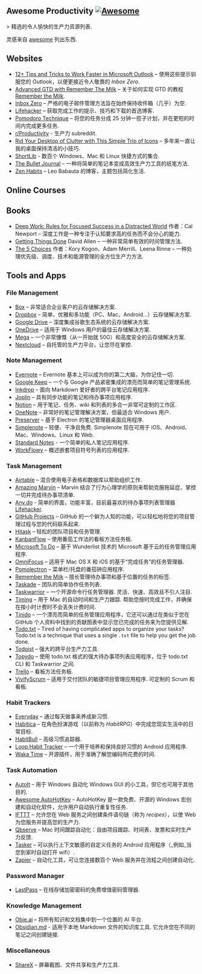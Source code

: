 <div class="github-widget" data-repo="jyguyomarch/awesome-productivity"></div>

## Awesome Productivity [![Awesome](https://cdn.rawgit.com/sindresorhus/awesome/d7305f38d29fed78fa85652e3a63e154dd8e8829/media/badge.svg)](https://github.com/sindresorhus/awesome)
&gt; 精选的令人愉快的生产力资源列表.

灵感来自 [awesome](https://github.com/sindresorhus/awesome) 列出东西.



## Websites

- [12+ Tips and Tricks to Work Faster in Microsoft Outlook](http://lifehacker.com/12-tips-and-tricks-to-work-faster-in-microsoft-outlook-1540483009) – 使用这些提示驯服您的 Outlook，以便更接近令人敬畏的 _Inbox Zero_.
- [Advanced GTD with Remember The Milk](http://blog.rememberthemilk.com/post/116665489183/guest-post-advanced-gtd-with-remember-the-milk) – 关于如何实现 GTD 的教程 [Remember the Milk](https://www.rememberthemilk.com).
- [Inbox Zero](http://www.43folders.com/izero) – 严格的电子邮件管理方法旨在始终保持收件箱（几乎）为空.
- [Lifehacker](http://lifehacker.com/) – 获取完成工作的提示、技巧和下载的首选博客.
- [Pomodoro Technique](http://pomodorotechnique.com/) – 将您的任务分成 25 分钟一揽子计划，并在更短的时间内完成更多任务.
- [r/Productivity](https://www.reddit.com/r/productivity/) - 生产力 subreddit.
- [Rid Your Desktop of Clutter with This Simple Trio of Icons](http://lifehacker.com/5901487/rid-your-desktop-of-clutter-with-this-simple-trio-of-icons) – 多年来一直让我的桌面保持清洁的小技巧.
- [ShortLib](https://shortlib.netlify.app/) - 数百个 Windows、Mac 和 Linux 快捷方式的集合.
- [The Bullet Journal](http://bulletjournal.com/) – 一种将简单的笔记本变成高效生产力工具的纸笔方法.
- [Zen Habits](https://zenhabits.net/) – Leo Babauta 的博客，主题包括简化生活.

## Online Courses

## Books

- [Deep Work: Rules for Focused Success in a Distracted World](https://www.calnewport.com/books/deep-work/) 作者：Cal Newport – 深度工作是一种专注于认知要求高的任务而不会分心的能力.
- [Getting Things Done](https://gettingthingsdone.com/store/product.php?productid=17035&cat=3&page) David Allen – 一种非常简单有效的时间管理方法.
- [The 5 Choices](http://books.simonandschuster.ca/The-5-Choices/Kory-Kogon/9781476711713) 作者：Kory Kogon、Adam Merrill、Leena Rinne – 一种处理优先级、调度、技术和能源管理的全方位生产力方法.

## Tools and Apps

### File Management

- [Box](https://www.box.com) – 非常适合企业客户的云存储解决方案.
- [Dropbox](https://www.dropbox.com) – 简单、优雅和多功能（PC、Mac、Android...）云存储解决方案.
- [Google Drive](https://www.google.ca/drive/) – 深度集成谷歌生态系统的云存储解决方案.
- [OneDrive](https://onedrive.live.com) – 适用于 Windows 用户的最佳云存储解决方案.
- [Mega](https://mega.nz/) – 一个非常慷慨（从一开始就 50G）和高度安全的云存储解决方案.
- [Nextcloud](https://nextcloud.com) – 自托管的生产力平台，让您尽在掌控.

### Note Management

- [Evernote](https://evernote.com/) – Evernote 基本上可以成为你的第二大脑，为你记住一切.
- [Google Keep](http://www.google.com/keep/) – 一个与 Google 产品紧密集成的漂亮而简单的笔记管理系统.
- [Inkdrop](https://www.inkdrop.info/) – 面向 Markdown 爱好者的跨平台笔记应用程序.
- [Joplin](https://joplinapp.org/) – 具有同步功能的笔记和待办事项应用程序.
- [Notion](https://www.notion.so/) – 用于笔记、任务、wiki 和列表的多合一非常可定制的工作区.
- [OneNote](https://www.onenote.com/) – 非常好的笔记管理解决方案，但最适合 Windows 用户.
- [Preserver](https://github.com/hsbalar/preserver) – 基于 Electron 的笔记管理器桌面应用程序.
- [Simplenote](https://simplenote.com/)  – 轻便、干净且免费.  Simplenote 现在可用于 iOS、Android、Mac、Windows、Linux 和 Web.
- [Standard Notes](https://standardnotes.org/) - 一个简单的私人笔记应用程序.
- [WorkFlowy](https://workflowy.com/) – 概述嵌套项目符号列表的应用程序.

### Task Management

- [Airtable](https://airtable.com/) – 混合使用电子表格和数据库以帮助组织工作.
- [Amazing Marvin](https://www.amazingmarvin.com/) – Marvin 结合了行为心理学的原则来帮助克服拖延症、掌控一切并完成待办事项清单.
- [Any.do](http://www.any.do/) - 简单的界面，功能丰富，目前最喜欢的待办事项列表管理器 [Lifehacker](http://lifehacker.com/5924093/five-best-to-do-list-managers).
- [GitHub Projects](https://github.com/features/project-management/) – GitHub 的一个鲜为人知的功能，可以轻松地将您的项目管理过程与您的代码联系起来.
- [Hitask](https://hitask.com) – 轻松的团队项目和任务管理.
- [KanbanFlow](https://kanbanflow.com) – 使用番茄工作法的看板方法任务板.
- [Microsoft To Do](https://todo.microsoft.com/tasks/) – 基于 Wunderlist 技术的 Microsoft 基于云的任务管理应用程序.
- [OmniFocus](https://www.omnigroup.com/omnifocus) – 适用于 Mac OS X 和 iOS 的基于“完成任务”的任务管理器.
- [Pomolectron](https://github.com/amitmerchant1990/pomolectron) – 菜单栏/托盘的番茄钟应用程序.
- [Remember the Milk](https://www.rememberthemilk.com) – 擅长管理待办事项和基于位置的任务的标签.
- [Taskade](https://taskade.com) – 团队的简单协作任务列表.
- [Taskwarrior](http://taskwarrior.org/)  – 一个开源命令行任务管理器. 灵活、快速、高效且不引人注目.
- [Timing](https://timingapp.com/)  – 用于 Mac 的自动时间和生产力跟踪. 帮助您按时完成工作，并确保在按小时计费时不会丢失计费时间.
- [Tinido](https://tinido.com/) – 一个漂亮而简单的任务管理应用程序，它还可以通过在类似于您在 GitHub 个人资料中找到的贡献图表中显示您已完成的任务来为您提供见解.
- [Todo.txt](http://todotxt.com/) – Tired of having complicated apps to organize your tasks? Todo.txt is a technique that uses a single `.txt` file to help you get the job done.
- [Todoist](https://todoist.com/) – 强大的跨平台生产力工具.
- [Topydo](https://github.com/topydo/topydo) – 使用 todo.txt 格式的强大待办事项列表应用程序，位于 todo.txt CLI 和 Taskwarrior 之间.
- [Trello](https://trello.com) – 看板方法任务板.
- [VivifyScrum](https://www.vivifyscrum.com)  – 适用于交付团队的敏捷项目管理应用程序. 可定制的 Scrum 和看板.

### Habit Trackers

- [Everyday](https://everyday.app/) – 通过每天做事来养成新习惯.
- [Habitica](https://habitica.com) – 在角色扮演游戏（以前称为 _HabitRPG_）中完成您现实生活中的日常目标.
- [HabitBull](http://www.habitbull.com/) – 高级习惯追踪器.
- [Loop Habit Tracker](https://github.com/iSoron/uhabits) – 一个用于培养和保持良好习惯的 Android 应用程序.
- [Waka Time](https://wakatime.com/) – 开源插件，用于准确了解您编码所花费的时间.

### Task Automation

- [AutoIt](https://www.autoitscript.com/) – 用于 Windows 自动化 Windows GUI 的小工具，但它也可用于其他目的.
- [Awesome AutoHotKey](https://github.com/ahkscript/awesome-AutoHotkey) – AutoHotKey 是一款免费、开源的 Windows 宏创建和自动化软件，允许用户自动执行重复性任务.
- [IFTTT](https://ifttt.com) – 允许您在 Web 服务之间创建条件语句链（称为 _recipes_），以使 Web 为您服务并提高您的生产力.
- [Qbserve](https://qotoqot.com/qbserve/) – Mac 时间跟踪自动化：自由项目跟踪、时间表、发票和实时生产力反馈.
- [Tasker](http://tasker.dinglisch.net/) – 可以执行上下文敏感的自定义任务的 Android 应用程序（_例如_当您到家时自动打开 wifi）.
- [Zapier](https://zapier.com/) – 自动化工具，可让您连接数百个 Web 服务并在流程之间创建自动化.

### Password Manager

- [LastPass](https://lastpass.com) – 在线存储加密密码的免费增值密码管理器.

### Knowledge Management

- [Obie.ai](https://obie.ai/) – 将所有知识和文档集中到一个位置的 AI 平台.
- [Obsidian.md](https://obsidian.md/)  - 适用于本地 Markdown 文件的知识库工具. 它允许您在不同的笔记之间创建链接.

### Miscellaneous

- [ShareX](https://getsharex.com/) – 屏幕截图、文件共享和生产力工具.
